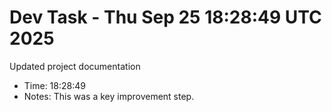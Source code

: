 # Dev Task - Thu Sep 25 18:28:49 UTC 2025
Updated project documentation
- Time: 18:28:49
- Notes: This was a key improvement step.
